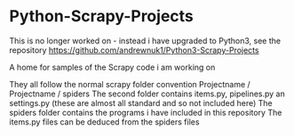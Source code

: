 # Python-Scrapy-Projects

This is no longer worked on - instead i have upgraded to Python3, see the repository https://github.com/andrewnuk1/Python3-Scrapy-Projects

A home for samples of the Scrapy code i am working on

They all follow the normal scrapy folder convention Projectname / Projectname / spiders
The second folder contains items.py, pipelines.py an settings.py (these are almost all standard and so not included here)
The spiders folder contains the programs i have included in this repository
The items.py files can be deduced from the spiders files
